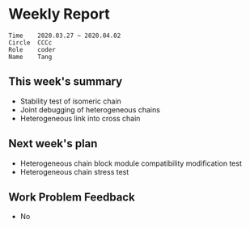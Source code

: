 # Weekly Report 

```
Time	2020.03.27 ~ 2020.04.02
Circle	CCCc
Role	coder
Name	Tang
```
## This week's summary

- Stability test of isomeric chain
- Joint debugging of heterogeneous chains
- Heterogeneous link into cross chain

## Next week's plan

- Heterogeneous chain block module compatibility modification test
- Heterogeneous chain stress test

## Work Problem Feedback

- No

